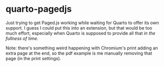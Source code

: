 
# quarto-pagedjs

<!-- badges: start -->
<!-- badges: end -->

Just trying to get Paged.js working while waiting for Quarto to offer its own support. I guess I could put this into an extension, but that would be too much effort, especially when Quarto is supposed to provide all that _in the fullness of time_.  

Note: there's something weird happening with Chromium's print adding an extra page at the end, so the pdf example is me manually removing that page (in the print settings).